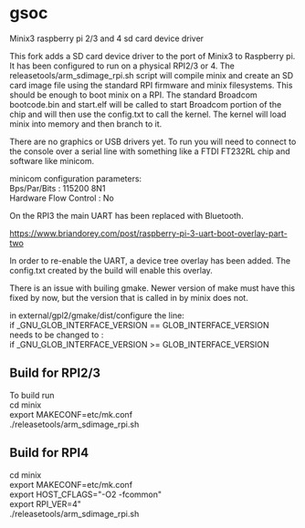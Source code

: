 # gsoc
Minix3 raspberry pi 2/3 and 4 sd card device driver

This fork adds a SD card device driver to the port of Minix3 to Raspberry pi.  It has been configured to run on a physical RPI2/3 or 4.
The releasetools/arm_sdimage_rpi.sh script will compile minix and create an SD card image file using the standard RPI firmware and 
minix filesystems.  This should be enough to boot minix on a RPI. The standard Broadcom bootcode.bin and start.elf will be called 
to start Broadcom portion of the chip and will then use the config.txt to call the kernel.  The kernel will load minix into memory 
and then branch to it. <br />

There are no graphics or USB drivers yet.  To run you will need to connect to the console over a serial line with something like a 
FTDI FT232RL chip and software like minicom. <br />

minicom configuration parameters: <br />
Bps/Par/Bits : 115200 8N1 <br />
Hardware Flow Control : No <br />

On the RPI3 the main UART has been replaced with Bluetooth. <br />

https://www.briandorey.com/post/raspberry-pi-3-uart-boot-overlay-part-two

In order to re-enable the UART, a device tree overlay has been added.  The config.txt created by the build will enable this overlay. <br />

There is an issue with builing gmake.  Newer version of make must have this fixed by now, but the version that is called in by minix does not. <br />

in external/gpl2/gmake/dist/configure the line: <br />
if _GNU_GLOB_INTERFACE_VERSION == GLOB_INTERFACE_VERSION <br />
needs to be changed to : <br />
if _GNU_GLOB_INTERFACE_VERSION >= GLOB_INTERFACE_VERSION <br />

## Build for RPI2/3

To build run <br />
cd minix <br />
export MAKECONF=etc/mk.conf <br />
./releasetools/arm_sdimage_rpi.sh <br />

## Build for RPI4
cd minix <br />
export MAKECONF=etc/mk.conf <br />
export HOST_CFLAGS="-O2 -fcommon" <br />
export RPI_VER=4" <br />
./releasetools/arm_sdimage_rpi.sh <br />

[^1]: gcc v10 defaults to -fno-common which causes errors for global variables in the tools build, so the -fcommon option is required.
